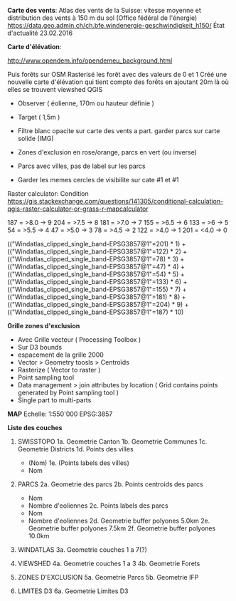 **Carte des vents**: 
Atlas des vents de la Suisse: vitesse moyenne et distribution des vents à 150 m du sol (Office fédéral de l'énergie)
https://data.geo.admin.ch/ch.bfe.windenergie-geschwindigkeit_h150/
État d'actualité 23.02.2016

**Carte d'élévation**: 

http://www.opendem.info/opendemeu_background.html

Puis forêts sur OSM
Rasterisé les forêt avec des valeurs de 0 et 1
Créé une nouvelle carte d'élévation qui tient compte des forêts en ajoutant 20m là où elles se trouvent
viewshed QGIS
- Observer ( éolienne, 170m ou hauteur définie )
- Target ( 1,5m )

- Filtre blanc opacite sur carte des vents a part. garder parcs sur carte solide (IMG)
 - Zones d'exclusion en rose/orange, parcs en vert (ou inverse)
 - Parcs avec villes, pas de label sur les parcs
 - Garder les memes cercles de visibilite sur cate #1 et #1


Raster calculator: Condition
https://gis.stackexchange.com/questions/141305/conditional-calculation-qgis-raster-calculator-or-grass-r-mapcalculator

187 = >8.0  ->  9
204 = >7.5  ->  8
181 = >7.0  ->  7
155 = >6.5  ->  6
133 = >6    ->  5
 54 = >5.5  ->  4
 47 = >5.0  ->  3
 78 = >4.5  ->  2
122 = >4.0  ->  1
201 = <4.0  ->  0

(("Windatlas_clipped_single_band-EPSG3857@1"=201) * 1) + 
(("Windatlas_clipped_single_band-EPSG3857@1"=122) * 2) +
(("Windatlas_clipped_single_band-EPSG3857@1"=78) * 3) +
(("Windatlas_clipped_single_band-EPSG3857@1"=47) * 4) +
(("Windatlas_clipped_single_band-EPSG3857@1"=54) * 5) +
(("Windatlas_clipped_single_band-EPSG3857@1"=133) * 6) +
(("Windatlas_clipped_single_band-EPSG3857@1"=155) * 7) +
(("Windatlas_clipped_single_band-EPSG3857@1"=181) * 8) +
(("Windatlas_clipped_single_band-EPSG3857@1"=204) * 9) +
(("Windatlas_clipped_single_band-EPSG3857@1"=187) * 10)

**Grille zones d'exclusion**
- Avec Grille vecteur ( Processing Toolbox )
- Sur D3 bounds
- espacement de la grille 2000
- Vector > Geometry toosls > Centroïds
- Rasterize ( Vector to raster )
- Point sampling tool
- Data management > join attributes by location ( Grid contains points generated by Point sampling tool )
- Single part to multi-parts


**MAP**
Echelle: 1:550'000
EPSG:3857

**Liste des couches**

1.  SWISSTOPO
1a. Geometrie Canton
1b. Geometrie Communes
1c. Geometrie Districts
1d. Points des villes
    - (Nom)
1e. (Points labels des villes)
    - Nom

2.  PARCS
2a. Geometrie des parcs
2b. Points centroids des parcs
    - Nom
    - Nombre d'eoliennes
2c. Points labels des parcs
    - Nom
    - Nombre d'eoliennes
2d. Geometrie buffer polyones  5.0km
2e. Geometrie buffer polyones  7.5km
2f. Geometrie buffer polyones 10.0km

3.  WINDATLAS
3a. Geometrie couches 1 a 7(?)

4.  VIEWSHED
4a. Geometrie couches 1 a 3
4b. Geometrie Forets

5.  ZONES D'EXCLUSION
5a. Geometrie Parcs
5b. Geometrie IFP

6.  LIMITES D3
6a. Geometrie Limites D3


